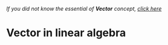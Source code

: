 *If you did not know the essential of **Vector** concept, [click here](../../vital-concepts/vector/README.md)* 
<br/>
# Vector in linear algebra
